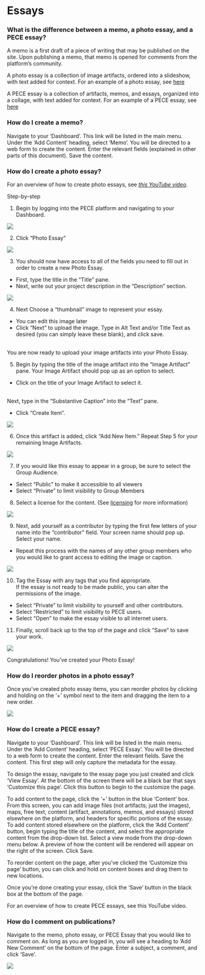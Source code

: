 Essays
======
### What is the difference between a memo, a photo essay, and a PECE essay?

A memo is a first draft of a piece of writing that may be published on
the site. Upon publishing a memo, that memo is opened for comments from
the platform’s community.

A photo essay is a collection of image artifacts, ordered into a
slideshow, with text added for context. For an example of a photo essay,
see [here](http://theasthmafiles.org/content/6-united-states-environmental-health-governance-timeline)

A PECE essay is a collection of artifacts, memos, and essays, organized
into a collage, with text added for context. For an example of a PECE
essay, see [here](https://disaster-sts-network.org/content/lead-poisoning-and-information-distribution-southern-california/essay)

### How do I create a memo?

Navigate to your ‘Dashboard’. This link will be listed in the main menu.
Under the ‘Add Content’ heading, select ‘Memo’. You will be directed to
a web form to create the content. Enter the relevant fields (explained
in other parts of this document). Save the content.

### How do I create a photo essay?

For an overview of how to create photo essays, see [*this YouTube video*](https://www.youtube.com/watch?v=Z2K9nrp4j74).

Step-by-step

1. Begin by logging into the PECE platform and navigating to your Dashboard.

![](media/photo_essay_1.png)

2. Click “Photo Essay”

![](media/photo_essay_2.png)

3. You should now have access to all of the fields you need to fill out in order to create a new Photo Essay.
<ul>
  <li> First, type the title in the “Title” pane.</li>
  <li> Next, write out your project description in the “Description” section. </li>
</ul>

![](media/photo_essay_3.png)

4. Next Choose a “thumbnail” image to represent your essay.
<ul>
  <li> You can edit this image later </li>
  <li> Click “Next” to upload the image. Type in Alt Text and/or Title Text as desired (you can simply leave these blank), and click save. </li>
</ul>

  <br/>You are now ready to upload your image artifacts into your Photo Essay.

5. Begin by typing the title of the image artifact into the “Image Artifact” pane. Your Image Artifact should pop up as an option to select.
<ul>
  <li>Click on the title of your Image Artifact to select it. </li>
</ul>

  <br/>Next, type in the “Substantive Caption” into the “Text” pane.
<ul>
  <li> Click “Create Item”. </li>
</ul>


![](media/photo_essay_4.png)


6. Once this artifact is added, click “Add New Item.” Repeat Step 5 for your remaining Image Artifacts.

![](media/photo_essay_5.png)

7. If you would like this essay to appear in a group, be sure to select the Group Audience.
<ul>
  <li>Select “Public” to make it accessible to all viewers</li>
  <li>Select “Private” to limit visibility to Group Members</li>
</ul>


8. Select a license for the content. (See [licensing](../licensing) for more information)

![](media/photo_essay_6.png)

9. Next, add yourself as a contributor by typing the first few letters of your name into the “contributor” field. Your screen name should pop up. Select your name.
<ul>
  <li> Repeat this process with the names of any other group members who you would like to grant access to editing the image or caption. </li>
</ul>

![](media/photo_essay_7.png)

10. Tag the Essay with any tags that you find appropriate.
 <br> If the essay is not ready to be made public, you can alter the permissions of the image. </br>
  <ul>
  <li> Select “Private” to limit visibility to yourself and other contributors.</li>
  <li> Select “Restricted” to limit visibility to PECE users.</li>
  <li> Select “Open” to make the essay visible to all internet users.</li>
  </ul>

11. Finally, scroll back up to the top of the page and click “Save” to save your work.

![](media/photo_essay_8.png)

Congratulations! You’ve created your Photo Essay!




### How do I reorder photos in a photo essay?

Once you’ve created photo essay items, you can reorder photos by
clicking and holding on the ‘+’ symbol next to the item and dragging the
item to a new order.

![](media/reorderimages.png)

### How do I create a PECE essay?

Navigate to your ‘Dashboard’. This link will be listed in the main menu.
Under the ‘Add Content’ heading, select ‘PECE Essay’. You will be
directed to a web form to create the content. Enter the relevant fields.
Save the content. This first step will only capture the metadata for the
essay.

To design the essay, navigate to the essay page you just created and
click ‘View Essay’. At the bottom of the screen there will be a black
bar that says ‘Customize this page’. Click this button to begin to the
customize the page.

To add content to the page, click the ‘+’ button in the blue ‘Content’
box. From this screen, you can add image files (not artifacts; just the
images), maps, free text, content (artifact, annotations, memos, and
essays) stored elsewhere on the platform, and headers for specific
portions of the essay. To add content stored elsewhere on the platform,
click the ‘Add Content’ button, begin typing the title of the content,
and select the appropriate content from the drop-down list. Select a
view mode from the drop-down menu below. A preview of how the content
will be rendered will appear on the right of the screen. Click Save.

To reorder content on the page, after you’ve clicked the ‘Customize this
page’ button, you can click and hold on content boxes and drag them to
new locations.

Once you’re done creating your essay, click the ‘Save’ button in the
black box at the bottom of the page.

For an overview of how to create PECE essays, see this YouTube video.

### How do I comment on publications?

Navigate to the memo, photo essay, or PECE Essay that you would like to
comment on. As long as you are logged in, you will see a heading to ‘Add
New Comment’ on the bottom of the page. Enter a subject, a comment, and
click ‘Save’.

![](media/comment.png)
